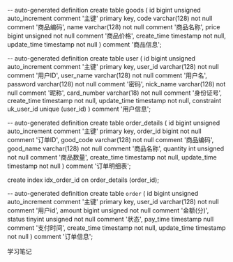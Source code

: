 -- auto-generated definition
create table goods
(
    id          bigint unsigned auto_increment comment '主键'
        primary key,
    code        varchar(128)    not null comment '商品编码',
    name        varchar(128)    not null comment '商品名称',
    price       bigint unsigned not null comment '商品价格',
    create_time timestamp       not null,
    update_time timestamp       not null
)
    comment '商品信息';

-- auto-generated definition
create table user
(
    id          bigint unsigned auto_increment comment '主键'
        primary key,
    user_id     varchar(128) not null comment '用户ID',
    user_name   varchar(128) not null comment '用户名',
    password    varchar(128) not null comment '密码',
    nick_name   varchar(128) not null comment '昵称',
    card_number varchar(18)  not null comment '身份证号',
    create_time timestamp    not null,
    update_time timestamp    not null,
    constraint uk_user_id
        unique (user_id)
)
    comment '用户信息';

-- auto-generated definition
create table order_details
(
    id          bigint unsigned auto_increment comment '主键'
        primary key,
    order_id    bigint       not null comment '订单ID',
    good_code   varchar(128) not null comment '商品编码',
    good_name   varchar(128) not null comment '商品名称',
    quantity    int unsigned not null comment '商品数量',
    create_time timestamp    not null,
    update_time timestamp    not null
)
    comment '订单明细表';

create index idx_order_id
    on order_details (order_id);

-- auto-generated definition
create table `order`
(
    id          bigint unsigned auto_increment comment '主键'
        primary key,
    user_id     varchar(128)     not null comment '用户id',
    amount      bigint unsigned  not null comment '金额(分)',
    status      tinyint unsigned not null comment '状态',
    pay_time    timestamp        null comment '支付时间',
    create_time timestamp        not null,
    update_time timestamp        not null
)
    comment '订单信息';

学习笔记